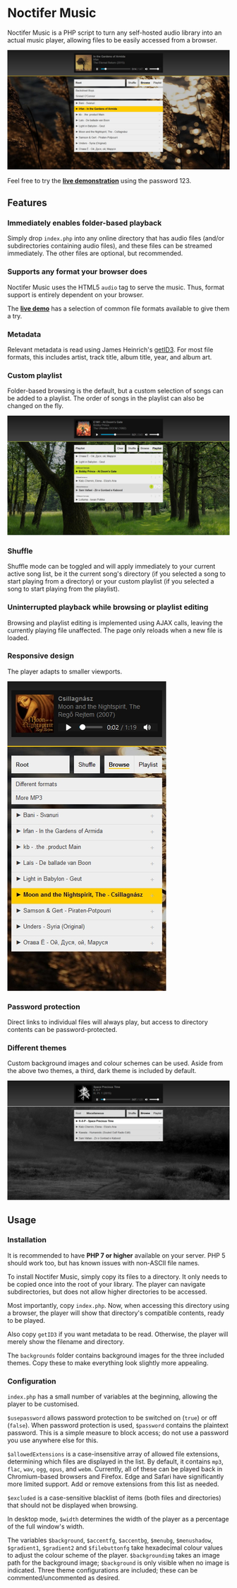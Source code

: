 # Noctifer Music

Noctifer Music is a PHP script to turn any self-hosted audio library into an actual music player, allowing files to be easily accessed from a browser. 

![Noctifer Music Screenshot](./default.jpg)

Feel free to try the [**live demonstration**](https://music.lrk.tools/demo) using the password 123.


## Features

### Immediately enables folder-based playback

Simply drop `index.php` into any online directory that has audio files (and/or subdirectories containing audio files), and these files can be streamed immediately. The other files are optional, but recommended.

### Supports any format your browser does

Noctifer Music uses the HTML5 `audio` tag to serve the music. Thus, format support is entirely dependent on your browser. 

The [**live demo**](https://music.lrk.tools/demo) has a selection of common file formats available to give them a try.

### Metadata
Relevant metadata is read using James Heinrich's [getID3](https://github.com/JamesHeinrich/getID3). For most file formats, this includes artist, track title, album title, year, and album art.

### Custom playlist

Folder-based browsing is the default, but a custom selection of songs can be added to a playlist. The order of songs in the playlist can also be changed on the fly.

![Playlist view](./playlist.jpg)

### Shuffle

Shuffle mode can be toggled and will apply immediately to your current active song list, be it the current song's directory (if you selected a song to start playing from a directory) or your custom playlist (if you selected a song to start playing from the playlist).

### Uninterrupted playback while browsing or playlist editing

Browsing and playlist editing is implemented using AJAX calls, leaving the currently playing file unaffected. The page only reloads when a new file is loaded.

### Responsive design

The player adapts to smaller viewports.

![Mobile view](./mobile.jpg)

### Password protection

Direct links to individual files will always play, but access to directory contents can be password-protected. 

### Different themes

Custom background images and colour schemes can be used. Aside from the above two themes, a third, dark theme is included by default.

![Dark theme](./dark.jpg)


## Usage

### Installation

It is recommended to have **PHP 7 or higher** available on your server. PHP 5 should work too, but has known issues with non-ASCII file names.

To install Noctifer Music, simply copy its files to a directory. It only needs to be copied once into the root of your library. The player can navigate subdirectories, but does not allow higher directories to be accessed.

Most importantly, copy `index.php`. Now, when accessing this directory using a browser, the player will show that directory's compatible contents, ready to be played.

Also copy `getID3` if you want metadata to be read. Otherwise, the player will merely show the filename and directory.

The `backgrounds` folder contains background images for the three included themes. Copy these to make everything look slightly more appealing.

### Configuration

`index.php` has a small number of variables at the beginning, allowing the player to be customised.


`$usepassword` allows password protection to be switched on (`true`) or off (`false`). When password protection is used, `$password` contains the plaintext password. This is a simple measure to block access; do not use a password you use anywhere else for this. 

`$allowedExtensions` is a case-insensitive array of allowed file extensions, determining which files are displayed in the list. By default, it contains `mp3`, `flac`, `wav`, `ogg`, `opus`, and `webm`. Currently, all of these can be played back in Chromium-based browsers and Firefox. Edge and Safari have significantly more limited support. Add or remove extensions from this list as needed.

`$excluded` is a case-sensitive blacklist of items (both files and directories) that should not be displayed when browsing.

In desktop mode, `$width` determines the width of the player as a percentage of the full window's width.

The variables `$background`, `$accentfg`, `$accentbg`, `$menubg`, `$menushadow`, `$gradient1`, `$gradient2` and `$filebuttonfg` take hexadecimal colour values to adjust the colour scheme of the player. `$backgroundimg` takes an image path for the background image; `$background` is only visible when no image is indicated. Three theme configurations are included; these can be commented/uncommented as desired. 